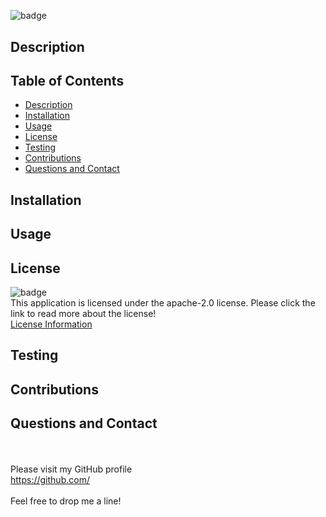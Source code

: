 
  
  <h1 align=center></h1><br>

  ![badge](https://img.shields.io/badge/license-apache%202.0-blue?style=flat-square)<br>

  ## Description
  

  ## Table of Contents
  - [Description](#description)
  - [Installation](#installation)
  - [Usage](#usage)
  - [License](#license)
  - [Testing](#testing)
  - [Contributions](#contributions)  
  - [Questions and Contact](#questions-and-contact)

  ## Installation
  

  ## Usage
  

  ## License
  ![badge](https://img.shields.io/badge/license-apache%202.0-blue?style=flat-square)<br>
  This application is licensed under the apache-2.0 license. Please click the link to read more about the license!<br>
  [License Information](https://choosealicense.com/licenses/apache-2.0/)

  ## Testing
  
  
  ## Contributions
  

  ## Questions and Contact
  <br><br>
  Please visit my GitHub profile <br>
  https://github.com/ <br><br>
  Feel free to drop me a line! <br> 

